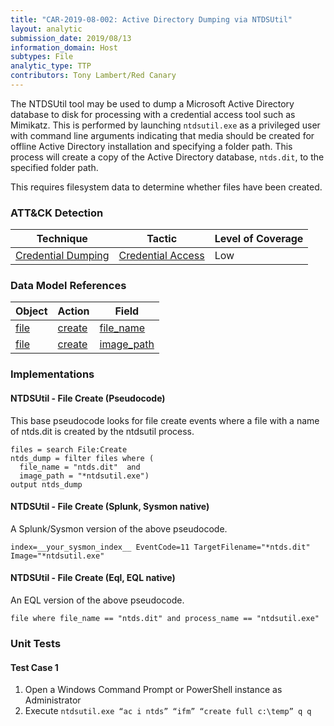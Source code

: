 ```yaml
---
title: "CAR-2019-08-002: Active Directory Dumping via NTDSUtil"
layout: analytic
submission_date: 2019/08/13
information_domain: Host
subtypes: File
analytic_type: TTP
contributors: Tony Lambert/Red Canary
---
```


The NTDSUtil tool may be used to dump a Microsoft Active Directory database to disk for processing with a credential access tool such as Mimikatz. This is performed by launching `ntdsutil.exe` as a privileged user with command line arguments indicating that media should be created for offline Active Directory installation and specifying a folder path. This process will create a copy of the Active Directory database, `ntds.dit`, to the specified folder path.

This requires filesystem data to determine whether files have been created.


### ATT&CK Detection

|Technique|Tactic|Level of Coverage|
|---|---|---|
|[Credential Dumping](https://attack.mitre.org/techniques/T1003/)|[Credential Access](https://attack.mitre.org/tactics/TA0006/)|Low|

### Data Model References

|Object|Action|Field|
|---|---|---|
|[file](/data_model/file) | [create](/data_model/file#create) | [file_name](/data_model/file#file_name) |
|[file](/data_model/file) | [create](/data_model/file#create) | [image_path](/data_model/file#image_path) |


### Implementations

#### NTDSUtil - File Create (Pseudocode)


This base pseudocode looks for file create events where a file with a name of ntds.dit is created by the ntdsutil process.


```
files = search File:Create
ntds_dump = filter files where (
  file_name = "ntds.dit"  and
  image_path = "*ntdsutil.exe")
output ntds_dump
```


#### NTDSUtil - File Create (Splunk, Sysmon native)


A Splunk/Sysmon version of the above pseudocode.


```
index=__your_sysmon_index__ EventCode=11 TargetFilename="*ntds.dit" Image="*ntdsutil.exe"
```


#### NTDSUtil - File Create (Eql, EQL native)


An EQL version of the above pseudocode.


```
file where file_name == "ntds.dit" and process_name == "ntdsutil.exe"
```



### Unit Tests

#### Test Case 1

1. Open a Windows Command Prompt or PowerShell instance as Administrator
2. Execute `ntdsutil.exe “ac i ntds” “ifm” “create full c:\temp” q q`
